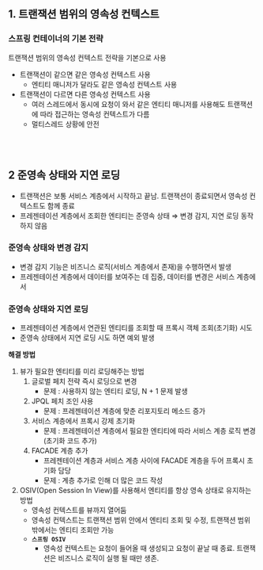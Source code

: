 ## 1. 트랜잭션 범위의 영속성 컨텍스트

### 스프링 컨테이너의 기본 전략

트랜잭션 범위의 영속성 컨텍스트 전략을 기본으로 사용

- 트랜잭션이 같으면 같은 영속성 컨텍스트 사용
  - 엔티티 매니저가 달라도 같은 영속성 컨텍스트 사용
- 트랜잭션이 다르면 다른 영속성 컨텍스트 사용
  - 여러 스레드에서 동시에 요청이 와서 같은 엔티티 매니저를 사용해도 트랜잭션에 따라 접근하는 영속성 컨텍스트가 다름
  - 멀티스레드 상황에 안전

<br><br>

## 2 준영속 상태와 지연 로딩

- 트랜잭션은 보통 서비스 계층에서 시작하고 끝남. 트랜잭션이 종료되면서 영속성 컨텍스트도 함께 종료
- 프레젠테이션 계층에서 조회한 엔티티는 준영속 상태 
  ⇒ 변경 감지, 지연 로딩 동작하지 않음

### 준영속 상태와 변경 감지

- 변경 감지 기능은 비즈니스 로직(서비스 계층에서 존재)을 수행하면서 발생
- 프레젠테이션 계층에서 데이터를 보여주는 데 집중, 데이터를 변경은 서비스 계층에서

### 준영속 상태와 지연 로딩

- 프레젠테이션 계층에서 연관된 엔티티를 조회할 때 프록시 객체 조회(초기화) 시도
- 준영속 상태에서 지연 로딩 시도 하면 예외 발생

**해결 방법**
1. 뷰가 필요한 엔티티를 미리 로딩해주는 방법
   1. 글로벌 페치 전략 즉시 로딩으로 변경
      - 문제 : 사용하지 않는 엔티티 로딩, N + 1 문제 발생
   2. JPQL 페치 조인 사용
      - 문제 : 프레젠테이션 계층에 맞춘 리포지토리 메소드 증가
   3. 서비스 계층에서 프록시 강제 초기화
      - 문제 : 프레젠테이션 계층에서 필요한 엔티티에 따라 서비스 계층 로직 변경(초기화 코드 추가)
   4. FACADE 계층 추가
      - 프레젠테이션 계층과 서비스 계층 사이에 FACADE 계층을 두어 프록시 초기화 담당
      - 문제 : 계층 추가로 인해 더 많은 코드 작성
2. OSIV(Open Session In View)를 사용해서 엔티티를 항상 영속 상태로 유지하는 방법 
   - 영속성 컨텍스트를 뷰까지 열어둠
   - 영속성 컨텍스트는 트랜잭션 범위 안에서 엔티티 조회 및 수정, 트랜잭션 범위 밖에서는 엔티티 조회만 가능
   - **`스프링 OSIV`**
      - 영속성 컨텍스트는 요청이 들어올 때 생성되고 요청이 끝날 때 종료. 트랜잭션은 비즈니스 로직이 실행 될 때만 생존.
